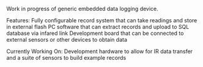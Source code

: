 Work in progress of generic embedded data logging device.

Features:
Fully configurable record system that can take readings and store in external flash
PC software that can extract records and upload to SQL database via infared link
Development board that can be connected to external sensors or other devices to obtain data

Currently Working On:
Development hardware to allow for IR data transfer and a suite of sensors to build example records
